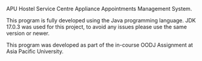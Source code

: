 APU Hostel Service Centre Appliance Appointments Management System.

This program is fully developed using the Java programming language.
JDK 17.0.3 was used for this project, to avoid any issues please use the same version or newer.

This program was developed as part of the in-course OODJ Assignment at Asia Pacific University.